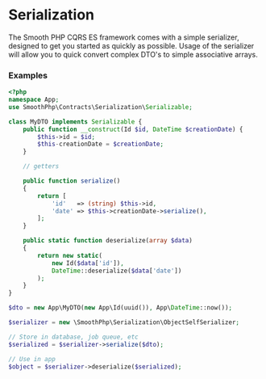 Serialization
==========

The Smooth PHP CQRS ES framework comes with a simple serializer, designed to get you started as quickly as possible. Usage of the serializer will allow you to quick convert complex DTO's to simple associative arrays.
  
### Examples
```php
<?php
namespace App;
use SmoothPhp\Contracts\Serialization\Serializable;

class MyDTO implements Serializable {
	public function __construct(Id $id, DateTime $creationDate) {
		$this->id = $id;
		$this-creationDate = $creationDate;
	}

	// getters

	public function serialize()
	{
		return [
			'id'   => (string) $this->id,
			'date' => $this->creationDate->serialize(),
		];
	}

	public static function deserialize(array $data)
	{
		return new static(
			new Id($data['id']),
			DateTime::deserialize($data['date'])
		);
	}
}

$dto = new App\MyDTO(new App\Id(uuid()), App\DateTime::now());

$serializer = new \SmoothPhp\Serialization\ObjectSelfSerializer;

// Store in database, job queue, etc
$serialized = $serializer->serialize($dto);

// Use in app
$object = $serializer->deserialize($serialized);
```
